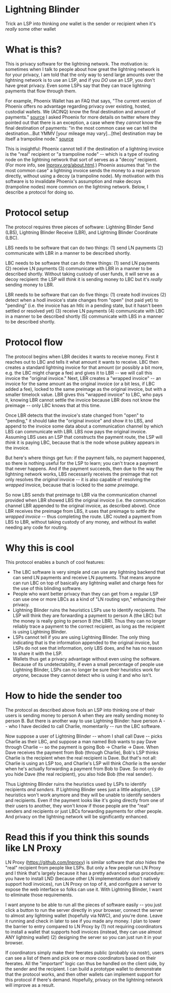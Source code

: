 # Lightning Blinder
Trick an LSP into thinking *one* wallet is the sender or recipient when it's *really* some other wallet

# What is this?
This is privacy software for the lightning network. The motivation is: sometimes when I talk to people about how great the lightning network is for your privacy, I am told that the only way to send large amounts over the lightning network is to use an LSP, and if you *DO* use an LSP, you don't have great privacy. Even some LSPs say that they can trace lightning payments that flow through them.

For example, Phoenix Wallet has an FAQ that says, "The current version of Phoenix offers no advantage regarding privacy over existing, hosted, custodial wallets. We (ACINQ) know the final destination and amount of payments." [source](https://phoenix.acinq.co/faq) I asked Phoenix for more details on twitter where they pointed out that there is an exception, a case where they *cannot* know the final destination of payments: "in the most common case we can tell the destination...But YMMV [your mileage may vary]...[the] destination may be itself a trampoline node." [source](https://x.com/PhoenixWallet/status/1916844583402590504)

This is insightful: Phoenix cannot tell if the destination of a lightning invoice is the "real" recipient or "a trampoline node" -- which is a type of routing node on the lightning network that sort of serves as a "decoy" recipient. (For more info, see [lnproxy.org/about.html](https://lnproxy.org/about.html).) Phoenix assumes that "in the most common case" a lightning invoice sends the money to a real person directly, without using a decoy (a trampoline node). My motivation with this software is to invalidate Phoenix's assumption and make decoys (trampoline nodes) more common on the lightning network. Below, I describe a protocol for doing so.

# Protocol setup
The protocol requires three pieces of software: Lightning Blinder Send (LBS), Lightning Blinder Receive (LBR), and Lightning Blinder Coordinate (LBC).

LBS needs to be software that can do two things: (1) send LN payments (2) communicate with LBR in a manner to be described shortly.

LBC needs to be software that can do three things: (1) send LN payments (2) receive LN payments (3) communicate with LBR in a manner to be described shortly. Without taking custody of user funds, it will serve as a decoy recipient: the LSP will *think* it is sending money to LBC but it's *really* sending money to LBR.

LBR needs to be software that can do five things: (1) create hodl invoices (2) detect when a hodl invoice's state changes from "open" (not paid yet) to "pending" (i.e. the invoice has an htlc in a pending state, but it hasn't been settled or resolved yet) (3) receive LN payments (4) communicate with LBC in a manner to be described shortly (5) communicate with LBS in a manner to be described shortly.

# Protocol flow
The protocol begins when LBR decides it wants to receive money. First it reaches out to LBC and tells it what amount it wants to receive. LBC then creates a standard lightning invoice for that amount (or possibly a bit more, e.g. the LBC might charge a fee) and gives it to LBR -- we will call this invoice the "original invoice." Next, LBR creates a "wrapped invoice" -- an invoice for the same amount as the original invoice (or a bit less, if LBC added a fee), locked to the same preimage as the original invoice, but with a smaller timelock value. LBR gives this "wrapped invoice" to LBC, who pays it, knowing LBR cannot settle the invoice because LBR does not know the preimage -- only LBC knows that at this time.

Once LBR detects that the invoice's state changed from "open" to "pending," it should take the "original invoice" and show it to LBS, and append to the invoice some data about a communication channel by which LBS can communicate with LBR. LBS now pays the original invoice. Assuming LBS uses an LSP that constructs the payment route, the LSP will *think* it is paying LBC, because that is the node whose pubkey appears in the invoice.

But here's where things get fun: if the payment fails, no payment happened, so there is nothing useful for the LSP to learn; you can't trace a payment that never happens. And if the payment succeeds, then due to the way the lightning network works, LBS necessarily receives the preimage that not only resolves the *original* invoice -- it is also capable of resolving the *wrapped* invoice, because that is locked to the *same preimage.*

So now LBS *sends* that preimage to LBR via the communication channel provided when LBR showed LBS the original invoice (i.e. the communication channel LBR appended to the original invoice, as described above). Once LBR receives the preimage from LBS, it uses that preimage to *settle the wrapped invoice* -- thus completing the route. LBC routed a payment from LBS to LBR, without taking custody of any money, and without its wallet needing any code for routing.

# Why this is cool
This protocol enables a bunch of cool features:

- The LBC software is very simple and can use any lightning backend that can send LN payments and receive LN payments. That means anyone can run LBC on top of basically any lightning wallet and charge fees for the use of this blinding software.
- People who want better privacy than they can get from a regular LSP can use one or more LBCs as a kind of "LN routing vpn," enhancing their privacy.
- Lightning Blinder ruins the heuristics LSPs use to identify recipients. The LSP will think they are forwarding a payment to person A (the LBC) but the money is really going to person B (the LBR). Thus they can no longer reliably trace a payment to the correct recipient, as long as the recipient is using Lightning Blinder.
- LSPs cannot tell if you are using Lightning Blinder. The only thing indicating that is the information appended to the original invoice, but LSPs do not see that information, only LBS does, and he has no reason to share it with the LSP.
- Wallets thus get a privacy advantage without even using the software. Because of its undetectability, if even a small percentage of people use Lightning Blinder, LSPs can no longer be sure their heuristics work for *anyone,* because they cannot detect who is using it and who isn't.

# How to hide the sender too
The protocol as described above fools an LSP into thinking one of their users is sending money to person A when they are really sending money to person B. But there is another way to use Lightning Blinder: have person A -- who I have decided to call Charlie, momentarily -- run the LBC software.

Now suppose a user of Lightning Blinder -- whom I shall call Dave -- picks Charlie as their LBC, and suppose a man named Bob wants to pay Dave through Charlie -- so the payment is going Bob -> Charlie -> Dave. When Dave receives the payment from Bob (through Charlie), Bob's LSP thinks Charlie is the recipient when the real recipient is Dave. But that's not all: Charlie is using an LSP too, and Charlie's LSP will think *Charlie* is the sender when he's actually forwarding a payment from Bob to Dave. So not only do you hide Dave (the real recipient), you also hide Bob (the real sender).

Thus Lightning Blinder ruins the heuristics used by LSPs to identify recipients *and senders.* If Lightning Blinder sees just a little adoption, LSP heuristics won't work anymore and they will be unable to identify senders and recipients. Even if the payment looks like it's going directly from one of their users to another, they won't know if those people are the "real" senders and recipients or just LBCs forwarding payments for other people. And privacy on the lightning network will be significantly enhanced.

# Read this if you think this sounds like LN Proxy
LN Proxy (https://github.com/lnproxy) is similar software that *also* hides the "real" recipient from people like LSPs. But only a few people run LN Proxy and I think that's largely because it has a pretty advanced setup procedure: you have to install LND (because other LN implementations don't natively support hodl invoices), run LN Proxy on top of it, and configure a server to expose the web interface so folks can use it. With Lightning Blinder, I want to eliminate those requirements.

I want anyone to be able to run all the pieces of software easily -- you just click a button to run the server directly in your browser, connect the server to almost any lightning wallet (hopefully via NWC), and you're done. Leave it running and check in later to see if you made any money. I plan to lower the barrier to entry compared to LN Proxy by (1) not requiring coordinators to install a wallet that supports hodl invoices (instead, they can use almost ANY lightning wallet) (2) designing the server so you can just run it in your browser.

If coordinators simply make their feerates public (probably via nostr), users can see a list of them and pick one or more coordinators based on their feerates. All the "important" logic can thus be handled on the client side, by the sender and the recipient. I can build a prototype wallet to demonstrate that the protocol works, and then other wallets can implement support for this protocol if there's demand. Hopefully, privacy on the lightning network will improve as a result.
